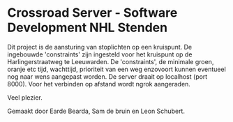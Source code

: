 # Crossroad Server - Software Development NHL Stenden
Dit project is de aansturing van stoplichten op een kruispunt. De ingebouwde 'constraints' zijn ingesteld voor het kruispunt op de Harlingerstraatweg te Leeuwarden.
De 'constraints', de minimale groen, oranje etc tijd, wachttijd, prioriteit van een weg enzovoort kunnen eventueel nog naar wens aangepast worden.
De server draait op localhost (port 8000). Voor het verbinden op afstand wordt ngrok aangeraden.

Veel plezier.

Gemaakt door Earde Bearda, Sam de bruin en Leon Schubert.